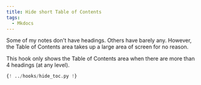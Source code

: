 ```yaml
---
title: Hide short Table of Contents
tags:
  - Mkdocs
---
```


Some of my notes don't have headings. Others have barely any. However, the Table of Contents area takes up a large area of screen for no reason.

This hook only shows the Table of Contents area when there are more than 4 headings (at any level).

```python
{! ../hooks/hide_toc.py !}
```
